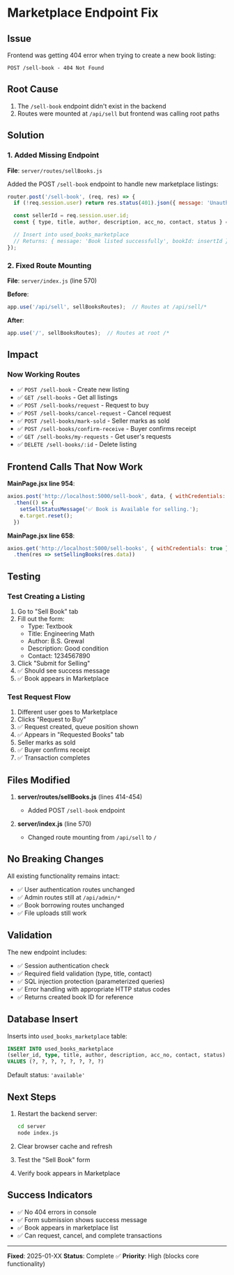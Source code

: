 # Marketplace Endpoint Fix

## Issue
Frontend was getting 404 error when trying to create a new book listing:
```
POST /sell-book - 404 Not Found
```

## Root Cause
1. The `/sell-book` endpoint didn't exist in the backend
2. Routes were mounted at `/api/sell` but frontend was calling root paths

## Solution

### 1. Added Missing Endpoint
**File**: `server/routes/sellBooks.js`

Added the POST `/sell-book` endpoint to handle new marketplace listings:

```javascript
router.post('/sell-book', (req, res) => {
  if (!req.session.user) return res.status(401).json({ message: 'Unauthorized' });

  const sellerId = req.session.user.id;
  const { type, title, author, description, acc_no, contact, status } = req.body;

  // Insert into used_books_marketplace
  // Returns: { message: 'Book listed successfully', bookId: insertId }
});
```

### 2. Fixed Route Mounting
**File**: `server/index.js` (line 570)

**Before**:
```javascript
app.use('/api/sell', sellBooksRoutes);  // Routes at /api/sell/*
```

**After**:
```javascript
app.use('/', sellBooksRoutes);  // Routes at root /*
```

## Impact

### Now Working Routes
- ✅ `POST /sell-book` - Create new listing
- ✅ `GET /sell-books` - Get all listings
- ✅ `POST /sell-books/request` - Request to buy
- ✅ `POST /sell-books/cancel-request` - Cancel request
- ✅ `POST /sell-books/mark-sold` - Seller marks as sold
- ✅ `POST /sell-books/confirm-receive` - Buyer confirms receipt
- ✅ `GET /sell-books/my-requests` - Get user's requests
- ✅ `DELETE /sell-books/:id` - Delete listing

## Frontend Calls That Now Work

**MainPage.jsx line 954**:
```javascript
axios.post('http://localhost:5000/sell-book', data, { withCredentials: true })
  .then(() => {
    setSellStatusMessage('✅ Book is Available for selling.');
    e.target.reset();
  })
```

**MainPage.jsx line 658**:
```javascript
axios.get('http://localhost:5000/sell-books', { withCredentials: true })
  .then(res => setSellingBooks(res.data))
```

## Testing

### Test Creating a Listing
1. Go to "Sell Book" tab
2. Fill out the form:
   - Type: Textbook
   - Title: Engineering Math
   - Author: B.S. Grewal
   - Description: Good condition
   - Contact: 1234567890
3. Click "Submit for Selling"
4. ✅ Should see success message
5. ✅ Book appears in Marketplace

### Test Request Flow
1. Different user goes to Marketplace
2. Clicks "Request to Buy"
3. ✅ Request created, queue position shown
4. ✅ Appears in "Requested Books" tab
5. Seller marks as sold
6. ✅ Buyer confirms receipt
7. ✅ Transaction completes

## Files Modified

1. **server/routes/sellBooks.js** (lines 414-454)
   - Added POST `/sell-book` endpoint

2. **server/index.js** (line 570)
   - Changed route mounting from `/api/sell` to `/`

## No Breaking Changes

All existing functionality remains intact:
- ✅ User authentication routes unchanged
- ✅ Admin routes still at `/api/admin/*`
- ✅ Book borrowing routes unchanged
- ✅ File uploads still work

## Validation

The new endpoint includes:
- ✅ Session authentication check
- ✅ Required field validation (type, title, contact)
- ✅ SQL injection protection (parameterized queries)
- ✅ Error handling with appropriate HTTP status codes
- ✅ Returns created book ID for reference

## Database Insert

Inserts into `used_books_marketplace` table:
```sql
INSERT INTO used_books_marketplace
(seller_id, type, title, author, description, acc_no, contact, status)
VALUES (?, ?, ?, ?, ?, ?, ?, ?)
```

Default status: `'available'`

## Next Steps

1. Restart the backend server:
   ```bash
   cd server
   node index.js
   ```

2. Clear browser cache and refresh

3. Test the "Sell Book" form

4. Verify book appears in Marketplace

## Success Indicators

- ✅ No 404 errors in console
- ✅ Form submission shows success message
- ✅ Book appears in marketplace list
- ✅ Can request, cancel, and complete transactions

---

**Fixed**: 2025-01-XX
**Status**: Complete ✅
**Priority**: High (blocks core functionality)
